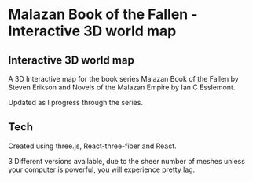 # Malazan Book of the Fallen - Interactive 3D world map

## Interactive 3D world map

A 3D Interactive map for the book series Malazan Book of the Fallen by Steven Erikson and Novels of the Malazan Empire by Ian C Esslemont.

Updated as I progress through the series.

## Tech

Created using three.js, React-three-fiber and React.

3 Different versions available, due to the sheer number of meshes unless your computer is powerful, you will experience pretty lag.
